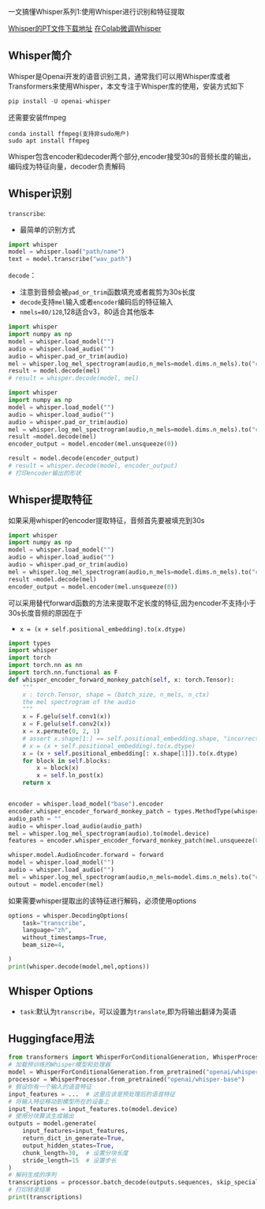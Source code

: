 一文搞懂Whisper系列1:使用Whisper进行识别和特征提取

[Whisper的PT文件下载地址](https://gitcode.csdn.net/65ed73ad1a836825ed799909.html)
[在Colab微调Whisper](https://huggingface.co/blog/fine-tune-whisper)

## Whisper简介

Whisper是Openai开发的语音识别工具，通常我们可以用Whisper库或者Transformers来使用Whisper，本文专注于Whisper库的使用，安装方式如下

```python
pip install -U openai-whisper
```

还需要安装ffmpeg
```
conda install ffmpeg(支持非sudo用户)
sudo apt install ffmpeg 
```

Whisper包含encoder和decoder两个部分,encoder接受30s的音频长度的输出，编码成为特征向量，decoder负责解码


## Whisper识别
`transcribe`:
- 最简单的识别方式
```python
import whisper
model = whisper.load("path/name")
text = model.transcribe("wav_path")

```
`decode`：
- 注意到音频会被`pad_or_trim`函数填充或者裁剪为30s长度
- `decode`支持`mel`输入或者`encoder`编码后的特征输入
- `nmels=80/128`,128适合v3，80适合其他版本
```python
import whisper
import numpy as np
model = whisper.load_model("")
audio = whisper.load_audio("")
audio = whisper.pad_or_trim(audio)
mel = whisper.log_mel_spectrogram(audio,n_mels=model.dims.n_mels).to("cuda").to(model.device)
result = model.decode(mel)
# result = whisper.decode(model, mel)


```

```python
import whisper
import numpy as np
model = whisper.load_model("")
audio = whisper.load_audio("")
audio = whisper.pad_or_trim(audio)
mel = whisper.log_mel_spectrogram(audio,n_mels=model.dims.n_mels).to("cuda").to(model.device)
result =model.decode(mel)
encoder_output = model.encoder(mel.unsqueeze(0))

result = model.decode(encoder_output)
# result = whisper.decode(model, encoder_output)
# 打印encoder输出的形状
```
## Whisper提取特征
如果采用whisper的encoder提取特征，音频首先要被填充到30s
```python
import whisper
import numpy as np
model = whisper.load_model("")
audio = whisper.load_audio("")
audio = whisper.pad_or_trim(audio)
mel = whisper.log_mel_spectrogram(audio,n_mels=model.dims.n_mels).to("cuda").to(model.device)
result =model.decode(mel)
encoder_output = model.encoder(mel.unsqueeze(0))

```

可以采用替代forward函数的方法来提取不定长度的特征,因为encoder不支持小于30s长度音频的原因在于
- `x = (x + self.positional_embedding).to(x.dtype)`

```python
import types
import whisper
import torch
import torch.nn as nn
import torch.nn.functional as F
def whisper_encoder_forward_monkey_patch(self, x: torch.Tensor):
	"""
	x : torch.Tensor, shape = (batch_size, n_mels, n_ctx)
	the mel spectrogram of the audio
	"""
	x = F.gelu(self.conv1(x))
	x = F.gelu(self.conv2(x))
	x = x.permute(0, 2, 1)
	# assert x.shape[1:] == self.positional_embedding.shape, "incorrect audio shape"
	# x = (x + self.positional_embedding).to(x.dtype)
	x = (x + self.positional_embedding[: x.shape[1]]).to(x.dtype)
	for block in self.blocks:
		x = block(x)
		x = self.ln_post(x)
	return x
```

```python

encoder = whisper.load_model("base").encoder
encoder.whisper_encoder_forward_monkey_patch = types.MethodType(whisper_encoder_forward_monkey_patch, encoder)
audio_path = ""
audio = whisper.load_audio(audio_path)
mel = whisper.log_mel_spectrogram(audio).to(model.device)
features = encoder.whisper_encoder_forward_monkey_patch(mel.unsqueeze(0))
```

```python
whisper.model.AudioEncoder.forward = forward
model = whisper.load_model("")
audio = whisper.load_audio("")
mel = whisper.log_mel_spectrogram(audio,n_mels=model.dims.n_mels).to("cuda").to(model.device).unsquenze(0)
outout = model.encoder(mel)
```
如果需要whisper提取出的该特征进行解码，必须使用options

```python
options = whisper.DecodingOptions(
    task="transcribe",
    language="zh",
    without_timestamps=True,
    beam_size=4,

)
print(whisper.decode(model,mel,options))
```

## Whisper Options
- `task`:默认为`transcribe`，可以设置为`translate`,即为将输出翻译为英语



## Huggingface用法
```python
from transformers import WhisperForConditionalGeneration, WhisperProcessor
# 加载预训练的Whisper模型和处理器
model = WhisperForConditionalGeneration.from_pretrained("openai/whisper-base")
processor = WhisperProcessor.from_pretrained("openai/whisper-base")
# 假设你有一个输入的语音特征
input_features = ...  # 这里应该是预处理后的语音特征
# 将输入特征移动到模型所在的设备上
input_features = input_features.to(model.device)
# 使用分块算法生成输出
outputs = model.generate(
    input_features=input_features,
    return_dict_in_generate=True,
    output_hidden_states=True,
    chunk_length=30,  # 设置分块长度
    stride_length=15  # 设置步长
)
# 解码生成的序列
transcriptions = processor.batch_decode(outputs.sequences, skip_special_tokens=True)[0]
# 打印转录结果
print(transcriptions)

```